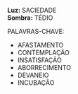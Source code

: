 **Luz:** SACIEDADE  
**Sombra:** TÉDIO

PALAVRAS-CHAVE:
- AFASTAMENTO
- CONTEMPLAÇÃO
- INSATISFAÇÃO
- ABORRECIMENTO
- DEVANEIO
- INCUBAÇÃO